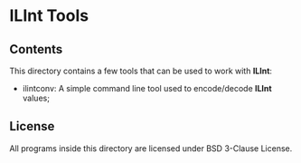 # ILInt Tools

## Contents

This directory contains a few tools that can be used to work with **ILInt**:

* ilintconv: A simple command line tool used to encode/decode **ILInt** values;

## License

All programs inside this directory are licensed under BSD 3-Clause License.
